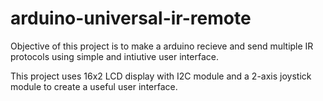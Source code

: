 # arduino-universal-ir-remote
Objective of this project is to make a arduino recieve and send
multiple IR protocols using simple and intiutive user interface.

This project uses 16x2 LCD display with I2C module and a 2-axis 
joystick module to create a useful user interface.
